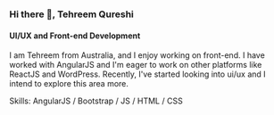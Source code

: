 ### Hi there 👋, Tehreem Qureshi
#### UI/UX and Front-end Development
I am Tehreem from Australia, and I enjoy working on front-end. I have worked with AngularJS and I'm eager to work on other platforms like ReactJS and WordPress. Recently, I've started looking into ui/ux and I intend to explore this area more.

Skills: AngularJS / Bootstrap / JS / HTML / CSS
